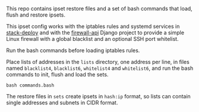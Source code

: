 This repo contains
ipset restore files
and a set of bash commands
that load, flush and restore ipsets.

This ipset config works with
the iptables rules and systemd services
in [stack-deploy](https://github.com/tessercat/stack-deploy)
and with the [firewall-api](https://github.com/tessercat/firewall-api)
Django project
to provide a simple Linux firewall
with a global blacklist
and an optional SSH port whitelist.

Run the bash commands
before loading iptables rules.

Place lists of addresses
in the `lists` directory,
one address per line,
in files named
`blacklist4`, `blacklist6`,
`whitelist4` and `whitelist6`,
and run the bash commands
to init, flush and load the sets.

    bash commands.bash

The restore files in `sets`
create ipsets in `hash:ip` format,
so lists can contain single addresses
and subnets in CIDR format.
